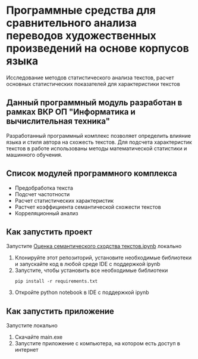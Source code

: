 # 	Программные средства для сравнительного анализа переводов художественных произведений на основе корпусов языка
Исследование методов статистического анализа текстов, расчет основных статистических показателей для характеристики текстов

## Данный программный модуль разработан в рамках ВКР ОП "Информатика и вычислительная техника"

Разработанный программный комплекс позволяет определить влияние языка и стиля автора на схожесть текстов. Для подсчета характеристик текстов в работе использованы методы математической статистики и машинного обучения.

## Список модулей программного комплекса
* Предобработка текста
* Подсчет частотности
* Расчет статистических характеристик
* Растчет коэффициента семантической схожести текстов
* Корреляционный анализ

## Как запустить проект
Запустите [Оценка семантического сходства текстов.ipynb](https://github.com/yourmaggie/VKR-corpus-linguistics/blob/main/%D0%9E%D1%86%D0%B5%D0%BD%D0%BA%D0%B0%20%D1%81%D0%B5%D0%BC%D0%B0%D0%BD%D1%82%D0%B8%D1%87%D0%B5%D1%81%D0%BA%D0%BE%D0%B3%D0%BE%20%D1%81%D1%85%D0%BE%D0%B4%D1%81%D1%82%D0%B2%D0%B0%20%D1%82%D0%B5%D0%BA%D1%81%D1%82%D0%BE%D0%B2.ipynb)  локально 
1. Клонируйте этот репозиторий, установите необходимые библиотеки и запускайте код в любой среде IDE с поддержкой ipynb
2. Запустите, чтобы установить все необходимые библиотеки
    ```
    pip install -r requirements.txt
    ```
3. Откройте python notebook в IDE с поддержкой ipynb

## Как запустить приложение
Запустите []()  локально 
1. Скачайте main.exe
2. Запустите приложение с компьютера, на котором есть доступ в интернет

